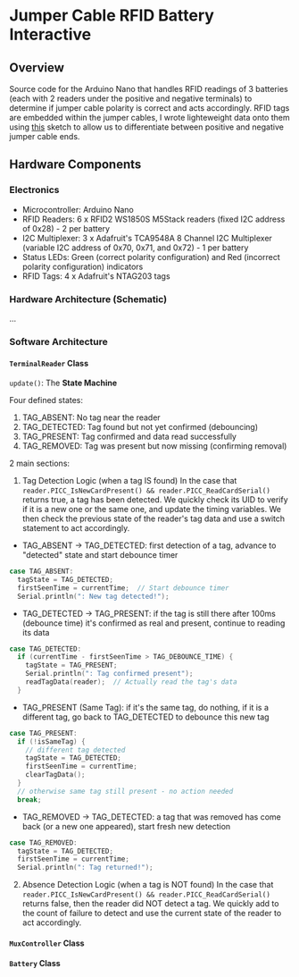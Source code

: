 # Jumper Cable RFID Battery Interactive

## Overview

Source code for the Arduino Nano that handles RFID readings of 3 batteries (each with 2 readers under the positive and negative terminals) to determine if jumper cable polarity is correct and acts accordingly. RFID tags are embedded within the jumper cables, I wrote lighteweight data onto them using [this](https://github.com/iwonder77/rw-NTAG203-rfid-tag) sketch to allow us to differentiate between positive and negative jumper cable ends. 

## Hardware Components

### Electronics

-   Microcontroller: Arduino Nano
-   RFID Readers: 6 x RFID2 WS1850S M5Stack readers (fixed I2C address of 0x28) - 2 per battery
-   I2C Multiplexer: 3 x Adafruit's TCA9548A 8 Channel I2C Multiplexer (variable I2C address of 0x70, 0x71, and 0x72) - 1 per battery
-   Status LEDs: Green (correct polarity configuration) and Red (incorrect polarity configuration) indicators
-   RFID Tags: 4 x Adafruit's NTAG203 tags

### Hardware Architecture (Schematic)

...

### Software Architecture

#### **`TerminalReader`** Class

`update()`: The **State Machine**

Four defined states:
1. TAG_ABSENT: No tag near the reader
2. TAG_DETECTED: Tag found but not yet confirmed (debouncing)
3. TAG_PRESENT: Tag confirmed and data read successfully
4. TAG_REMOVED: Tag was present but now missing (confirming removal)

2 main sections:
1. Tag Detection Logic (when a tag IS found)
In the case that `reader.PICC_IsNewCardPresent() && reader.PICC_ReadCardSerial()` returns true, a tag has been detected. We quickly check its UID to verify if it is a new one or the same one, and update the timing variables. We then check the previous state of the reader's tag data and use a switch statement to act accordingly.
- TAG_ABSENT -> TAG_DETECTED: first detection of a tag, advance to "detected" state and start debounce timer
```cpp
case TAG_ABSENT:
  tagState = TAG_DETECTED;
  firstSeenTime = currentTime;  // Start debounce timer
  Serial.println(": New tag detected!");
```
- TAG_DETECTED -> TAG_PRESENT: if the tag is still there after 100ms (debounce time) it's confirmed as real and present, continue to reading its data
```cpp
case TAG_DETECTED:
  if (currentTime - firstSeenTime > TAG_DEBOUNCE_TIME) {
    tagState = TAG_PRESENT;
    Serial.println(": Tag confirmed present");
    readTagData(reader);  // Actually read the tag's data
  }
```
- TAG_PRESENT (Same Tag): if it's the same tag, do nothing, if it is a different tag, go back to TAG_DETECTED to debounce this new tag
```cpp
case TAG_PRESENT:
  if (!isSameTag) {
    // different tag detected
    tagState = TAG_DETECTED;
    firstSeenTime = currentTime;
    clearTagData();
  }
  // otherwise same tag still present - no action needed
  break;
```
- TAG_REMOVED -> TAG_DETECTED: a tag that was removed has come back (or a new one appeared), start fresh new detection
```cpp
case TAG_REMOVED:
  tagState = TAG_DETECTED;
  firstSeenTime = currentTime;
  Serial.println(": Tag returned!");
```

2. Absence Detection Logic (when a tag is NOT found)
In the case that `reader.PICC_IsNewCardPresent() && reader.PICC_ReadCardSerial()` returns false, then the reader did NOT detect a tag. We quickly add to the count of failure to detect and use the current state of the reader to act accordingly.




#### **`MuxController`** Class
#### **`Battery`** Class
